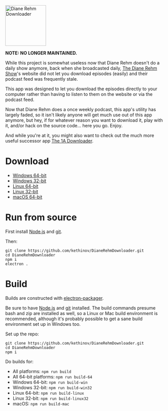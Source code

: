 <img src='https://raw.githubusercontent.com/kethinov/DianeRehmDownloader/master/images/dianerehmdownloaderlogo.png' alt='Diane Rehm Downloader' width='128' height='128'>

**NOTE: NO LONGER MAINTAINED.**

While this project is somewhat useless now that Diane Rehm doesn't do a daily show anymore, back when she broadcasted daily, [The Diane Rehm Show](http://thedianerehmshow.org/)'s website did not let you download episodes (easily) and their podcast feed was frequently stale.

This app was designed to let you download the episodes directly to your computer rather than having to listen to them on the website or via the podcast feed.

Now that Diane Rehm does a once weekly podcast, this app's utility has largely faded, so it isn't likely anyone will get much use out of this app anymore, but hey, if for whatever reason you want to download it, play with it, and/or hack on the source code… here you go. Enjoy.

And while you're at it, you might also want to check out the much more useful successor app [The 1A Downloader](https://github.com/kethinov/1ADownloader).

Download
===

- [Windows 64-bit](https://github.com/kethinov/DianeRehmDownloader/releases/download/1.0.10/Diane.Rehm.Downloader-win32-x64.zip)
- [Windows 32-bit](https://github.com/kethinov/DianeRehmDownloader/releases/download/1.0.10/Diane.Rehm.Downloader-win32-ia32.zip)
- [Linux 64-bit](https://github.com/kethinov/DianeRehmDownloader/releases/download/1.0.10/Diane.Rehm.Downloader-linux-x64.zip)
- [Linux 32-bit](https://github.com/kethinov/DianeRehmDownloader/releases/download/1.0.10/Diane.Rehm.Downloader-linux-ia32.zip)
- [macOS 64-bit](https://github.com/kethinov/DianeRehmDownloader/releases/download/1.0.10/Diane.Rehm.Downloader-darwin-x64.zip)

Run from source
===

First install [Node.js](https://nodejs.org) and [git](https://git-scm.com).

Then:

```
git clone https://github.com/kethinov/DianeRehmDownloader.git
cd DianeRehmDownloader
npm i
electron .
```

Build
===

Builds are constructed with [electron-packager](https://github.com/maxogden/electron-packager).

Be sure to have [Node.js](https://nodejs.org) and [git](https://git-scm.com) installed. The build commands presume bash and zip are installed as well, so a Linux or Mac build environment is recommended, although it's probably possible to get a sane build environment set up in Windows too.

Set up the repo:

```
git clone https://github.com/kethinov/DianeRehmDownloader.git
cd DianeRehmDownloader
npm i
```

Do builds for:

- All platforms: `npm run build`
- All 64-bit platforms: `npm run build-64`
- Windows 64-bit: `npm run build-win`
- Windows 32-bit: `npm run build-win32`
- Linux 64-bit: `npm run build-linux`
- Linux 32-bit: `npm run build-linux32`
- macOS: `npm run build-mac`
